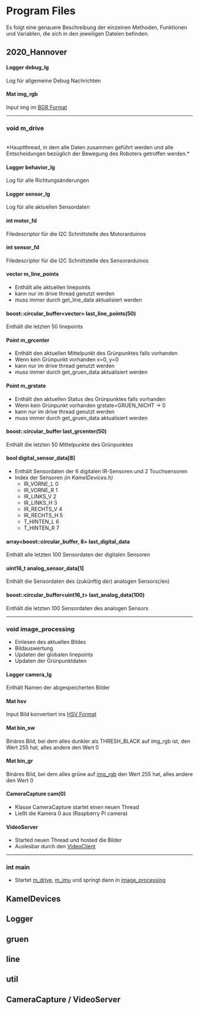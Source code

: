# Program Files

Es folgt eine genauere Beschreibung der einzelnen Methoden, Funktionen und Variablen, die sich in den jeweiligen Dateien befinden.

## 2020_Hannover

#### Logger debug_lg
Log für allgemeine Debug Nachrichten

#### Mat img_rgb
Input img im [BGR Format](https://stackoverflow.com/questions/367449/what-exactly-is-bgr-color-space)

--------

### void m_drive
</br>
*Hauptthread, in dem alle Daten zusammen geführt werden und alle Entscheidungen bezüglich der
Bewegung des Roboters getroffen werden.*

#### Logger behavior_lg
Log für alle Richtungsänderungen

#### Logger sensor_lg
Log für alle aktuellen Sensordaten

#### int motor_fd
Filedescriptor für die I2C Schnittstelle des Motorarduinos

#### int sensor_fd
Filedescriptor für die I2C Schnittstelle des Sensorarduinos

#### vector<Point> m_line_points
* Enthält alle aktuellen linepoints
* kann nur im drive thread genutzt werden
* muss immer durch get_line_data aktualisiert werden

#### boost::circular_buffer<vector<Point>> last_line_points(50)
Enthält die letzten 50 linepoints

#### Point m_grcenter
* Enthält den aktuellen Mittelpunkt des Grünpunktes falls vorhanden
* Wenn kein Grünpunkt vorhanden x=0, y=0
* kann nur im drive thread genutzt werden
* muss immer durch get_gruen_data aktualisiert werden

#### Point m_grstate
* Enthält den aktuellen Status des Grünpunktes falls vorhanden
* Wenn kein Grünpunkt vorhanden grstate=GRUEN_NICHT -> 0
* kann nur im drive thread genutzt werden
* muss immer durch get_gruen_data aktualisiert werden

#### boost::circular_buffer<Point> last_grcenter(50)
Enthält die letzten 50 Mittelpunkte des Grünpunktes

#### bool digital_sensor_data[8]
* Enthält Sensordaten der 6 digitalen IR-Sensoren und 2 Touchsensoren
* Index der Sensoren *(in KamelDevices.h)*
  * IR_VORNE_L 0
  * IR_VORNE_R 1
  * IR_LINKS_V 2
  * IR_LINKS_H 3
  * IR_RECHTS_V 4
  * IR_RECHTS_H 5
  * T_HINTEN_L 6
  * T_HINTEN_R 7

#### array<boost::circular_buffer<bool>, 8> last_digital_data
Enthält alle letzten 100 Sensordaten der digitalen Sensoren

#### uint16_t analog_sensor_data[1]
Enthält die Sensordaten des (zukünftig der) analogen Sensors(/en)

#### boost::circular_buffer<uint16_t> last_analog_data(100)
Enthält die letzten 100 Sensordaten des analogen Sensors

------

### void image_processing
* Einlesen des aktuellen Bildes
* Bildauswertung
* Updaten der globalen linepoints
* Updaten der Grünpunktdaten

#### Logger camera_lg
Enthält Namen der abgespeicherten Bilder

#### Mat hsv
Input Bild konvertiert ins [HSV Format](https://en.wikipedia.org/wiki/HSL_and_HSV)

#### Mat bin_sw
Binäres Bild, bei dem alles dunkler als THRESH_BLACK auf img_rgb ist, den Wert 255 hat, alles andere den Wert 0

#### Mat bin_gr
Binäres Bild, bei dem alles grüne auf [img_rgb](#mat-img_rbg) den Wert 255 hat, alles andere den Wert 0

#### CameraCapture cam(0)
* Klasse CameraCapture startet einen neuen Thread
* Ließt die Kamera 0 aus (Raspberry Pi camera)

#### VideoServer
* Started neuen Thread und hosted die Bilder
* Auslesbar durch den [VideoClient](https://github.com/carlobrok/VideoClient)

-------

### int main
* Startet [m_drive](#void-m_drive), [m_imu](#void-m_imu) und springt dann in [image_processing](#void-image_processing)

## KamelDevices


## Logger


## gruen


## line


## util


## CameraCapture / VideoServer
